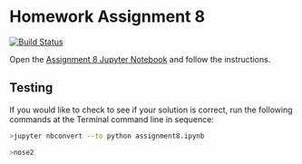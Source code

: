 # Homework Assignment 8

[![Build Status](https://travis-ci.com/PGE383-HPC/assignment8.svg?token=SnMGq692xXXqxzyE6QSj&branch=master)](https://travis-ci.com/PGE383-HPC/assignment8)

Open the [Assignment 8 Jupyter Notebook](assignment8.ipynb) and follow the instructions.

## Testing

If you would like to check to see if your solution is correct, run the following commands at the Terminal command line in sequence:

```bash
>jupyter nbconvert --to python assignment8.ipynb
```

```bash
>nose2
```
